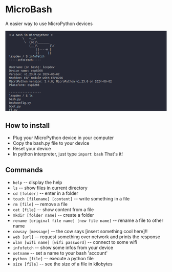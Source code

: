 # MicroBash
A easier way to use MicroPython devices

![](/imgs/img1.png)

## How to install

- Plug your MicroPython device in your computer
- Copy the bash.py file to your device
- Reset your device
- In python interpreter, just type  ```import bash```
That's it!

## Commands

- ```help``` -- display the help
- ```ls``` -- show files in current directory
- ```cd [folder]``` -- enter in a folder
- ```touch [filename] [content]``` -- write something in a file
- ```rm [file]``` -- remove a file
- ```cat [file]``` -- show content from a file
- ```mkdir [folder name]``` -- create a folder
- ```rename [original file name] [new file name]``` -- rename a file to other name
- ```cowsay [message]``` -- the cow says [insert something cool here]!!
- ```web [url]``` -- request something over network and prints the response
- ```wlan [wifi name] [wifi password]``` -- connect to some wifi
- ```infofetch``` -- show some infos from your device
- ```setname``` -- set a name to your bash 'account'
- ```python [file]``` -- execute a python file
- ```size [file]``` -- see the size of a file in kilobytes
